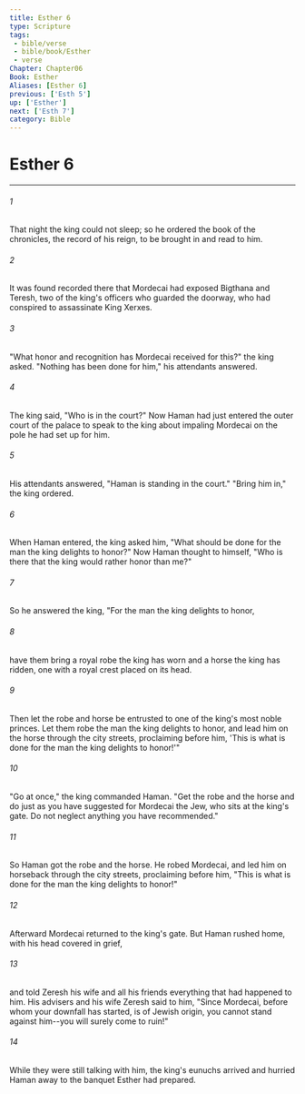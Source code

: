 ```yaml
---
title: Esther 6
type: Scripture
tags:
 - bible/verse
 - bible/book/Esther
 - verse
Chapter: Chapter06
Book: Esther
Aliases: [Esther 6]
previous: ['Esth 5']
up: ['Esther']
next: ['Esth 7']
category: Bible
---
```

# Esther 6

***


###### 1 
That night the king could not sleep; so he ordered the book of the chronicles, the record of his reign, to be brought in and read to him. 

###### 2 
It was found recorded there that Mordecai had exposed Bigthana and Teresh, two of the king's officers who guarded the doorway, who had conspired to assassinate King Xerxes. 

###### 3 
"What honor and recognition has Mordecai received for this?" the king asked. "Nothing has been done for him," his attendants answered. 

###### 4 
The king said, "Who is in the court?" Now Haman had just entered the outer court of the palace to speak to the king about impaling Mordecai on the pole he had set up for him. 

###### 5 
His attendants answered, "Haman is standing in the court." "Bring him in," the king ordered. 

###### 6 
When Haman entered, the king asked him, "What should be done for the man the king delights to honor?" Now Haman thought to himself, "Who is there that the king would rather honor than me?" 

###### 7 
So he answered the king, "For the man the king delights to honor, 

###### 8 
have them bring a royal robe the king has worn and a horse the king has ridden, one with a royal crest placed on its head. 

###### 9 
Then let the robe and horse be entrusted to one of the king's most noble princes. Let them robe the man the king delights to honor, and lead him on the horse through the city streets, proclaiming before him, 'This is what is done for the man the king delights to honor!'" 

###### 10 
"Go at once," the king commanded Haman. "Get the robe and the horse and do just as you have suggested for Mordecai the Jew, who sits at the king's gate. Do not neglect anything you have recommended." 

###### 11 
So Haman got the robe and the horse. He robed Mordecai, and led him on horseback through the city streets, proclaiming before him, "This is what is done for the man the king delights to honor!" 

###### 12 
Afterward Mordecai returned to the king's gate. But Haman rushed home, with his head covered in grief, 

###### 13 
and told Zeresh his wife and all his friends everything that had happened to him. His advisers and his wife Zeresh said to him, "Since Mordecai, before whom your downfall has started, is of Jewish origin, you cannot stand against him--you will surely come to ruin!" 

###### 14 
While they were still talking with him, the king's eunuchs arrived and hurried Haman away to the banquet Esther had prepared. 
